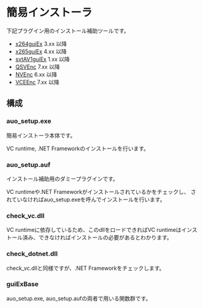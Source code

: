 ﻿
# 簡易インストーラ

下記プラグイン用のインストール補助ツールです。

- [x264guiEx](https://github.com/rigaya/x264guiEx) 3.xx 以降
- [x265guiEx](https://github.com/rigaya/x265guiEx) 4.xx 以降
- [svtAV1guiEx](https://github.com/rigaya/svtAV1guiEx) 1.xx 以降
- [QSVEnc](https://github.com/rigaya/QSVEnc) 7.xx 以降
- [NVEnc](https://github.com/rigaya/NVEnc) 6.xx 以降
- [VCEEnc](https://github.com/rigaya/VCEEnc) 7.xx 以降

## 構成

### auo_setup.exe
簡易インストーラ本体です。

VC runtime, .NET Frameworkのインストールを行います。

### auo_setup.auf
インストール補助用のダミープラグインです。

VC runtimeや.NET Frameworkがインストールされているかをチェックし、
されていなければauo_setup.exeを呼んでインストールを行います。

### check_vc.dll
VC runtimeに依存しているため、このdllをロードできればVC runtimeはインストール済み、できなければインストールの必要があるとわかります。

### check_dotnet.dll
check_vc.dllと同様ですが、.NET Frameworkをチェックします。

### guiExBase
auo_setup.exe, auo_setup.aufの両者で用いる関数群です。
